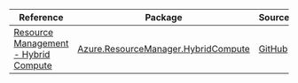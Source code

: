 | Reference | Package | Source |
|---|---|---|
|[Resource Management - Hybrid Compute](resourcemanager.hybridcompute-readme.md)|[Azure.ResourceManager.HybridCompute](https://www.nuget.org/packages/Azure.ResourceManager.HybridCompute)|[GitHub](https://github.com/Azure/azure-sdk-for-net/blob/main/sdk/hybridcompute/Azure.ResourceManager.HybridCompute)|
